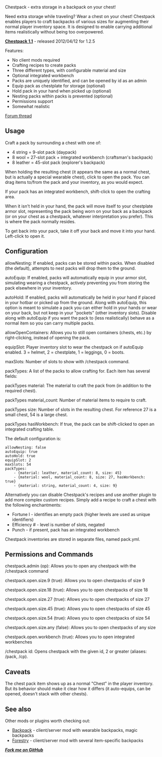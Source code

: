 Chestpack - extra storage in a backpack on your chest! 

Need extra storage while traveling? Wear a chest on your chest!
Chestpack enables players to craft backpacks of various sizes for augmenting
their normal player inventory space. It is designed to enable carrying 
additional items realistically without being too overpowered.

**[Chestpack 1.1](http://dev.bukkit.org/server-mods/chestpack/files/2-chestpack-1-1/)** - released 2012/04/12 for 1.2.5

Features:

* No client mods required
* Crafting recipes to create packs
* Three different types, with configurable material and size
* Optional integrated workbench
* Packs are uniquely identified, and can be opened by id as an admin
* Equip pack as chestplate for storage (optional)
* Hold pack in your hand when picked up (optional)
* Nesting packs within packs is prevented (optional)
* Permissions support
* Somewhat realistic

[Forum thread](http://forums.bukkit.org/threads/mech-rpg-chestpack-v1-1-extra-storage-in-a-backpack-on-your-chest-1-2-5-r2-0.76470/)

## Usage
Craft a pack by surrounding a chest with one of:

 * 4 string = 9-slot pack (daypack)
 * 8 wool = 27-slot pack + integrated workbench (craftsman's backpack)
 * 8 leather = 45-slot pack (explorer's backpack)

When holding the resulting chest (it appears the same as a normal chest, but is
actually a special wearable chest), click to open the pack. You can drag items
to/from the pack and your inventory, as you would expect.

If your pack has an integrated workbench, shift-click to open the crafting area.

When it isn't held in your hand, the pack will move itself to your
chestplate armor slot, representing the pack being worn on your back as a backpack
(or on your chest as a chestpack, whatever interpretation you prefer). This is where
the pack normally resides.

To get back into your pack, take it off your back and move it into your hand. Left-click
to open it. 

## Configuration

allowNesting: If enabled, packs can be stored within packs. When disabled
(the default), attempts to nest packs will drop them to the ground.

autoEquip: If enabled, packs will automatically equip in your armor slot,
simulating wearing a chestpack, actively preventing you from storing the
pack elsewhere in your inventory. 

autoHold: If enabled, packs will automatically be held in your hand if
placed in your hotbar or picked up from the ground. Along with autoEquip,
this option is meant to simulate a pack you can either hold in your hands
or wear on your back, but not keep in your "pockets" (other inventory slots).
Disable along with autoEquip if you want the pack to (less realistically) behave as a normal
item so you can carry multiple packs.

allowOpenContainers: Allows you to still open containers (chests, etc.) by right-clicking, instead of opening the pack.

equipSlot: Player inventory slot to wear the chestpack on if autoEquip enabled.
3 = helmet, 2 = chestplate, 1 = leggings, 0 = boots.

maxSlots: Number of slots to show with /chestpack command.

packTypes: A list of the packs to allow crafting for. Each item has several fields:

packTypes material: The material to craft the pack from (in addition to the required chest).

packTypes material\_count: Number of material items to require to craft.

packTypes size: Number of slots in the resulting chest. For reference 27 is a small chest, 54 is a large chest.

packTypes hasWorkbench: If true, the pack can be shift-clicked to open an integrated crafting table.

The default configuration is:

    allowNesting: false
    autoEquip: true
    autoHold: true
    equipSlot: 2
    maxSlots: 54
    packTypes:
        - {material: leather, material_count: 8, size: 45}
        - {material: wool, material_count: 8, size: 27, hasWorkbench: true}
        - {material: string, material_count: 4, size: 9}


Alternatively you can disable Chestpack's recipes and use another plugin to add more complex custom recipes.
Simply add a recipe to craft a chest with the following enchantments:

* Fortune I - identifies an empty pack (higher levels are used as unique identifiers)
* Efficiency # - level is number of slots, negated
* Punch - if present, pack has an integrated workbench

Chestpack inventories are stored in separate files, named pack<id>.yml.

## Permissions and Commands

chestpack.admin (op): Allows you to open any chestpack with the /chestpack command

chestpack.open.size.9 (true): Allows you to open chestpacks of size 9
    
chestpack.open.size.18 (true): Allows you to open chestpacks of size 18

chestpack.open.size.27 (true): Allows you to open chestpacks of size 27
    
chestpack.open.size.45 (true): Allows you to open chestpacks of size 45
    
chestpack.open.size.54 (true): Allows you to open chestpacks of size 54
    
chestpack.open.size.any (false): Allows you to open chestpacks of any size

chestpack.open.workbench (true): Allows you to open integrated workbenches


/chestpack id: Opens chestpack with the given id, 2 or greater (aliases: /pack, /cp).

## Caveats
The chest pack item shows up as a normal "Chest" in the player inventory. But its behavior
should make it clear how it differs (it auto-equips, can be opened, doesn't stack with other chests).

## See also

Other mods or plugins worth checking out:

* [Backpack](http://www.minecraftforum.net/topic/741100-123-backpack-ssp-smp/) - client/server mod with wearable backpacks, magic backpacks
* [Forestry](http://forestry.sengir.net/wiki/index.php?n=Items.Backpacks) - client/server mod with several item-specific backpacks

***[Fork me on GitHub](https://github.com/mushroomhostage/Chestpack)***
